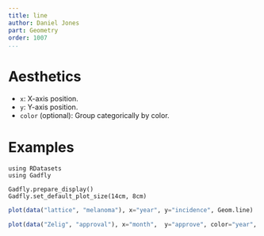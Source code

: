```yaml
---
title: line
author: Daniel Jones
part: Geometry
order: 1007
...
```



# Aesthetics

  * `x`: X-axis position.
  * `y`: Y-axis position.
  * `color` (optional): Group categorically by color.

# Examples

```{.julia hide="true" results="none"}
using RDatasets
using Gadfly

Gadfly.prepare_display()
Gadfly.set_default_plot_size(14cm, 8cm)
```

```julia
plot(data("lattice", "melanoma"), x="year", y="incidence", Geom.line)
```

```julia
plot(data("Zelig", "approval"), x="month",  y="approve", color="year", Geom.line)
```

